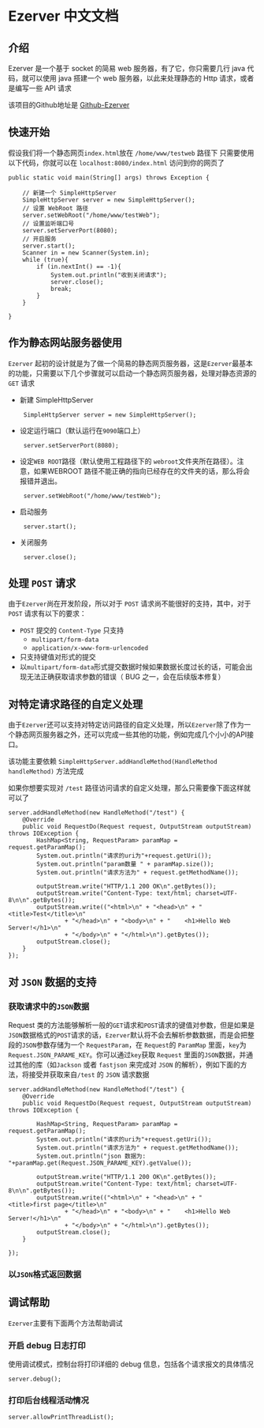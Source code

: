 # Ezerver 中文文档

## 介绍

Ezerver 是一个基于 socket 的简易 web 服务器，有了它，你只需要几行 java 代码，就可以使用 java 搭建一个 web  服务器，以此来处理静态的 Http 请求，或者是编写一些 API 请求

该项目的Github地址是 [Github-Ezerver](https://github.com/Ericwyn/Giethoorn/tree/EzeServer)

## 快速开始
假设我们将一个静态网页`index.html`放在 `/home/www/testweb` 路径下
只需要使用以下代码，你就可以在 `localhost:8080/index.html` 访问到你的网页了


    public static void main(String[] args) throws Exception {
        
        // 新建一个 SimpleHttpServer
        SimpleHttpServer server = new SimpleHttpServer();
        // 设置 WebRoot 路径
        server.setWebRoot("/home/www/testWeb");
        // 设置监听端口号
        server.setServerPort(8080);
        // 开启服务
        server.start();
        Scanner in = new Scanner(System.in);
        while (true){
            if (in.nextInt() == -1){
                System.out.println("收到关闭请求");
                server.close();
                break;
            }
        }
        
    }

## 作为静态网站服务器使用
`Ezerver` 起初的设计就是为了做一个简易的静态网页服务器，这是`Ezerver`最基本的功能，只需要以下几个步骤就可以启动一个静态网页服务器，处理对静态资源的 `GET` 请求

 - 新建 SimpleHttpServer
    
        SimpleHttpServer server = new SimpleHttpServer();

 - 设定运行端口（默认运行在`9090`端口上）
 
        server.setServerPort(8080);
 
 - 设定`WEB ROOT`路径（默认使用工程路径下的 `webroot`文件夹所在路径）。注意，如果WEBROOT 路径不能正确的指向已经存在的文件夹的话，那么将会报错并退出。
 
        server.setWebRoot("/home/www/testWeb");
   
 - 启动服务
        
        server.start();
        
 - 关闭服务
        
        server.close();
       
       
## 处理 `POST` 请求
由于`Ezerver`尚在开发阶段，所以对于 `POST` 请求尚不能很好的支持，其中，对于 `POST` 请求有以下的要求：

 - `POST` 提交的 `Content-Type` 只支持
    - `multipart/form-data`
    - `application/x-www-form-urlencoded`
 - 只支持键值对形式的提交
 - 以`multipart/form-data`形式提交数据时候如果数据长度过长的话，可能会出现无法正确获取请求参数的错误（ BUG 之一，会在后续版本修复）

## 对特定请求路径的自定义处理
由于`Ezerver`还可以支持对特定访问路径的自定义处理，所以`Ezerver`除了作为一个静态网页服务器之外，还可以完成一些其他的功能，例如完成几个小小的API接口。

该功能主要依赖 `SimpleHttpServer.addHandleMethod(HandleMethod handleMethod)` 方法完成

如果你想要实现对 `/test` 路径访问请求的自定义处理，那么只需要像下面这样就可以了

    server.addHandleMethod(new HandleMethod("/test") {
        @Override
        public void RequestDo(Request request, OutputStream outputStream) throws IOException {
            HashMap<String, RequestParam> paramMap = request.getParamMap();
            System.out.println("请求的uri为"+request.getUri());
            System.out.println("param数量 " + paramMap.size());
            System.out.println("请求方法为" + request.getMethodName());

            outputStream.write("HTTP/1.1 200 OK\n".getBytes());
            outputStream.write("Content-Type: text/html; charset=UTF-8\n\n".getBytes());
            outputStream.write(("<html>\n" + "<head>\n" + "    <title>Test</title>\n"
                    + "</head>\n" + "<body>\n" + "    <h1>Hello Web Server!</h1>\n"
                    + "</body>\n" + "</html>\n").getBytes());
            outputStream.close();
        }
    });

## 对 `JSON` 数据的支持
### 获取请求中的`JSON`数据
Request 类的方法能够解析一般的`GET`请求和`POST`请求的键值对参数，但是如果是`JSON`数据格式的`POST`请求的话，`Ezerver`默认将不会去解析参数数据，而是会把整段的`JSON`参数存储为一个 `RequestParam`，在 `Request`的 `ParamMap` 里面，`key`为 `Request.JSON_PARAME_KEY`。你可以通过`key`获取 `Request` 里面的`JSON`数据，并通过其他的库（如`Jackson` 或者 `fastjson` 来完成对 `JSON` 的解析），例如下面的方法，将接受并获取来自`/test` 的 `JSON` 请求数据

    server.addHandleMethod(new HandleMethod("/test") {
        @Override
        public void RequestDo(Request request, OutputStream outputStream) throws IOException {
        
            HashMap<String, RequestParam> paramMap = request.getParamMap();
            System.out.println("请求的uri为"+request.getUri());
            System.out.println("请求方法为" + request.getMethodName());
            System.out.println("json 数据为: "+paramMap.get(Request.JSON_PARAME_KEY).getValue());     
            
            outputStream.write("HTTP/1.1 200 OK\n".getBytes());
            outputStream.write("Content-Type: text/html; charset=UTF-8\n\n".getBytes());
            outputStream.write(("<html>\n" + "<head>\n" + "    <title>first page</title>\n"
                    + "</head>\n" + "<body>\n" + "    <h1>Hello Web Server!</h1>\n"
                    + "</body>\n" + "</html>\n").getBytes());
            outputStream.close();
        }
        
    });

### 以`JSON`格式返回数据

    


## 调试帮助
`Ezerver`主要有下面两个方法帮助调试

### 开启 debug 日志打印
使用调试模式，控制台将打印详细的 debug 信息，包括各个请求报文的具体情况

    server.debug();

### 打印后台线程活动情况
    
    server.allowPrintThreadList();


